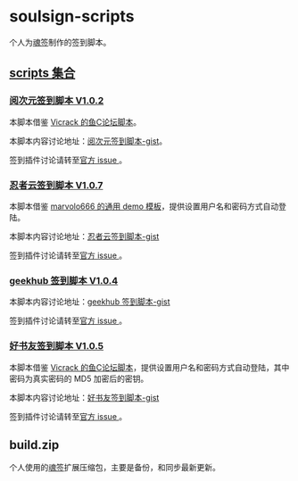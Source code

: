 # soulsign-scripts

个人为[魂签](https://github.com/inu1255/soulsign-chrome)制作的签到脚本。

## [scripts 集合](https://soulsign.inu1255.cn/?uid=1176)


### [阅次元签到脚本 V1.0.2](https://soulsign.inu1255.cn/scripts/174)

本脚本借鉴 [Vicrack 的鱼C论坛脚本](https://soulsign.inu1255.cn/scripts/167)。

本脚本内容讨论地址：[阅次元签到脚本-gist](https://gist.github.com/yi-Xu-0100/582545da3b2869b544272c4db8b77c7e)。

签到插件讨论请转至[官方 issue ](https://github.com/inu1255/soulsign-chrome/issues)。

### [忍者云签到脚本 V1.0.7](https://soulsign.inu1255.cn/scripts/173)

本脚本借鉴 [marvolo666 的通用 demo 模板](https://github.com/inu1255/soulsign-chrome/blob/master/public/demos/ShadowSocksR.js)，提供设置用户名和密码方式自动登陆。

本脚本内容讨论地址：[忍者云签到脚本-gist](https://gist.github.com/yi-Xu-0100/f9f91bda4293ffed7219a1d3331a05e3)

签到插件讨论请转至[官方 issue ](https://github.com/inu1255/soulsign-chrome/issues)。

### [geekhub 签到脚本 V1.0.4](https://soulsign.inu1255.cn/scripts/172)

本脚本内容讨论地址：[geekhub 签到脚本-gist](https://gist.github.com/yi-Xu-0100/44d5d7199e029e61c0976902122c0900)

签到插件讨论请转至[官方 issue ](https://github.com/inu1255/soulsign-chrome/issues)。

### [好书友签到脚本 V1.0.5](https://soulsign.inu1255.cn/scripts/185)

本脚本借鉴 [Vicrack 的鱼C论坛脚本](https://soulsign.inu1255.cn/scripts/167)，提供设置用户名和密码方式自动登陆，其中密码为真实密码的 MD5 加密后的密钥。

本脚本内容讨论地址：[好书友签到脚本-gist](https://gist.github.com/yi-Xu-0100/910de5106ebc8497b6198ba366cccb97)

签到插件讨论请转至[官方 issue ](https://github.com/inu1255/soulsign-chrome/issues)。

## build.zip

个人使用的[魂签](https://github.com/inu1255/soulsign-chrome)扩展压缩包，主要是备份，和同步最新更新。
